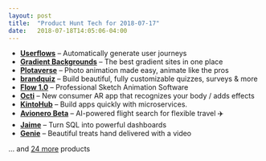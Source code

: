 ```yaml
---
layout: post
title:  "Product Hunt Tech for 2018-07-17"
date:   2018-07-18T14:05:06-04:00
---
```


* **[Userflows](https://www.producthunt.com/posts/userflows?utm_campaign=producthunt-api&utm_medium=api&utm_source=Application%3A+Daily+Digest+RSS+%28ID%3A+3202%29)** – Automatically generate user journeys
* **[Gradient Backgrounds](https://www.producthunt.com/posts/gradient-backgrounds?utm_campaign=producthunt-api&utm_medium=api&utm_source=Application%3A+Daily+Digest+RSS+%28ID%3A+3202%29)** – The best gradient sites in one place
* **[Plotaverse](https://www.producthunt.com/posts/plotaverse?utm_campaign=producthunt-api&utm_medium=api&utm_source=Application%3A+Daily+Digest+RSS+%28ID%3A+3202%29)** – Photo animation made easy, animate like the pros
* **[brandquiz](https://www.producthunt.com/posts/brandquiz-2?utm_campaign=producthunt-api&utm_medium=api&utm_source=Application%3A+Daily+Digest+RSS+%28ID%3A+3202%29)** – Build beautiful, fully customizable quizzes, surveys & more
* **[Flow 1.0](https://www.producthunt.com/posts/flow-1-0?utm_campaign=producthunt-api&utm_medium=api&utm_source=Application%3A+Daily+Digest+RSS+%28ID%3A+3202%29)** – Professional Sketch Animation Software
* **[Octi](https://www.producthunt.com/posts/octi?utm_campaign=producthunt-api&utm_medium=api&utm_source=Application%3A+Daily+Digest+RSS+%28ID%3A+3202%29)** – New consumer AR app that recognizes your body / adds effects
* **[KintoHub](https://www.producthunt.com/posts/kintohub-2?utm_campaign=producthunt-api&utm_medium=api&utm_source=Application%3A+Daily+Digest+RSS+%28ID%3A+3202%29)** – Build apps quickly with microservices.
* **[Avionero Beta](https://www.producthunt.com/posts/avionero-beta?utm_campaign=producthunt-api&utm_medium=api&utm_source=Application%3A+Daily+Digest+RSS+%28ID%3A+3202%29)** – AI-powered flight search for flexible travel ✈️
* **[Jaime](https://www.producthunt.com/posts/jaime?utm_campaign=producthunt-api&utm_medium=api&utm_source=Application%3A+Daily+Digest+RSS+%28ID%3A+3202%29)** – Turn SQL into powerful dashboards
* **[Genie](https://www.producthunt.com/posts/genie-5?utm_campaign=producthunt-api&utm_medium=api&utm_source=Application%3A+Daily+Digest+RSS+%28ID%3A+3202%29)** – Beautiful treats hand delivered with a video

… and [24 more](https://www.producthunt.com/tech) products